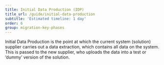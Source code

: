 ```yaml
---
title: Initial Data Production (IDP)
title_url: /guide/initial-data-production
subtitle: 'Estimated timeline: 1 day'
order: 6
group: migration-key-phases
---
```


Initial Data Production is the point at which the current system (solution) supplier carries out a data extraction, which contains all data on the system. This is passed to the new supplier, who uploads the data into a test or ‘dummy’ version of the solution.  
